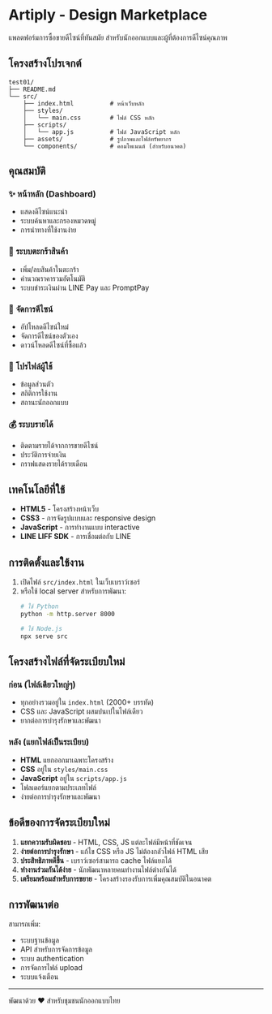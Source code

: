 # Artiply - Design Marketplace

แพลตฟอร์มการซื้อขายดีไซน์ที่ทันสมัย สำหรับนักออกแบบและผู้ที่ต้องการดีไซน์คุณภาพ

## โครงสร้างโปรเจกต์

```
test01/
├── README.md
└── src/
    ├── index.html          # หน้าเว็บหลัก
    ├── styles/
    │   └── main.css        # ไฟล์ CSS หลัก
    ├── scripts/
    │   └── app.js          # ไฟล์ JavaScript หลัก
    ├── assets/             # รูปภาพและไฟล์ทรัพยากร
    └── components/         # คอมโพเนนต์ (สำหรับอนาคต)
```

## คุณสมบัติ

### ✨ หน้าหลัก (Dashboard)
- แสดงดีไซน์แนะนำ
- ระบบค้นหาและกรองหมวดหมู่
- การนำทางที่ใช้งานง่าย

### 🛒 ระบบตะกร้าสินค้า
- เพิ่ม/ลบสินค้าในตะกร้า
- คำนวณราคารวมอัตโนมัติ
- ระบบชำระเงินผ่าน LINE Pay และ PromptPay

### 🎨 จัดการดีไซน์
- อัปโหลดดีไซน์ใหม่
- จัดการดีไซน์ของตัวเอง
- ดาวน์โหลดดีไซน์ที่ซื้อแล้ว

### 👤 โปรไฟล์ผู้ใช้
- ข้อมูลส่วนตัว
- สถิติการใช้งาน
- สถานะนักออกแบบ

### 💰 ระบบรายได้
- ติดตามรายได้จากการขายดีไซน์
- ประวัติการจ่ายเงิน
- กราฟแสดงรายได้รายเดือน

## เทคโนโลยีที่ใช้

- **HTML5** - โครงสร้างหน้าเว็บ
- **CSS3** - การจัดรูปแบบและ responsive design
- **JavaScript** - การทำงานแบบ interactive
- **LINE LIFF SDK** - การเชื่อมต่อกับ LINE

## การติดตั้งและใช้งาน

1. เปิดไฟล์ `src/index.html` ในเว็บเบราว์เซอร์
2. หรือใช้ local server สำหรับการพัฒนา:
   ```bash
   # ใช้ Python
   python -m http.server 8000
   
   # ใช้ Node.js
   npx serve src
   ```

## โครงสร้างไฟล์ที่จัดระเบียบใหม่

### ก่อน (ไฟล์เดียวใหญ่ๆ)
- ทุกอย่างรวมอยู่ใน `index.html` (2000+ บรรทัด)
- CSS และ JavaScript ผสมปนเปในไฟล์เดียว
- ยากต่อการบำรุงรักษาและพัฒนา

### หลัง (แยกไฟล์เป็นระเบียบ)
- **HTML** แยกออกมาเฉพาะโครงสร้าง
- **CSS** อยู่ใน `styles/main.css`
- **JavaScript** อยู่ใน `scripts/app.js`
- โฟลเดอร์แยกตามประเภทไฟล์
- ง่ายต่อการบำรุงรักษาและพัฒนา

## ข้อดีของการจัดระเบียบใหม่

1. **แยกความรับผิดชอบ** - HTML, CSS, JS แต่ละไฟล์มีหน้าที่ชัดเจน
2. **ง่ายต่อการบำรุงรักษา** - แก้ไข CSS หรือ JS ไม่ต้องกลัวไฟล์ HTML เสีย
3. **ประสิทธิภาพดีขึ้น** - เบราว์เซอร์สามารถ cache ไฟล์แยกได้
4. **ทำงานร่วมกันได้ง่าย** - นักพัฒนาหลายคนทำงานไฟล์ต่างกันได้
5. **เตรียมพร้อมสำหรับการขยาย** - โครงสร้างรองรับการเพิ่มคุณสมบัติในอนาคต

## การพัฒนาต่อ

สามารถเพิ่ม:
- ระบบฐานข้อมูล
- API สำหรับการจัดการข้อมูล
- ระบบ authentication
- การจัดการไฟล์ upload
- ระบบแจ้งเตือน

---

พัฒนาด้วย ❤️ สำหรับชุมชนนักออกแบบไทย